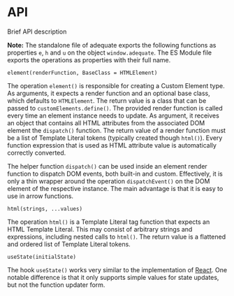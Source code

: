 # API

<p class="subtitle">Brief API description</p>

**Note:** The standalone file of adequate exports the following functions as properties `e`, `h` and `u` on the object `window.adequate`. The ES Module file exports the operations as properties with their full name.

`element(renderFunction, BaseClass = HTMLElement)`

The operation `element()` is responsible for creating a Custom Element type. As arguments, it expects a render function and an optional base class, which defaults to `HTMLElement`. The return value is a class that can be passed to `customElements.define()`. The provided render function is called every time an element instance needs to update. As argument, it receives an object that contains all HTML attributes from the associated DOM element the `dispatch()` function. The return value of a render function must be a list of Template Literal tokens (typically created though `html()`). Every function expression that is used as HTML attribute value is automatically correctly converted.

The helper function `dispatch()` can be used inside an element render function to dispatch DOM events, both built-in and custom. Effectively, it is only a thin wrapper around the operation `dispatchEvent()` on the DOM element of the respective instance. The main advantage is that it is easy to use in arrow functions.

`html(strings, ...values)`

The operation `html()` is a Template Literal tag function that expects an HTML Template Literal. This may consist of arbitrary strings and expressions, including nested calls to `html()`. The return value is a flattened and ordered list of Template Literal tokens. 

`useState(initialState)`

The hook `useState()` works very similar to the implementation of [React](https://reactjs.org/docs/hooks-reference.html#usestate). One notable difference is that it only supports simple values for state updates, but not the function updater form.